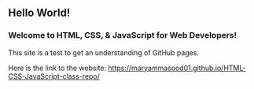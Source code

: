 ## Hello World!

### Welcome to HTML, CSS, & JavaScript for Web Developers!
This site is a test to get an understanding of GitHub pages. 

Here is the link to the website: https://maryammasood01.github.io/HTML-CSS-JavaScript-class-repo/
